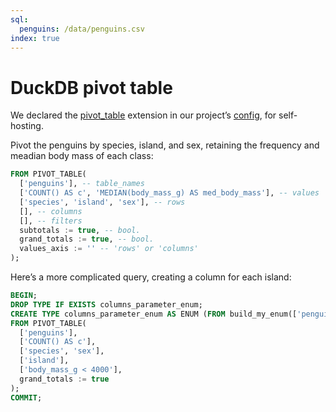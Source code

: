 ```yaml
---
sql:
  penguins: /data/penguins.csv
index: true
---
```


# DuckDB pivot table

We declared the [pivot_table](https://duckdb.org/community_extensions/extensions/pivot_table.html) extension in our project’s [config](https://observablehq.com/framework/config#duckdb), for self-hosting.

Pivot the penguins by species, island, and sex, retaining the frequency and meadian body mass of each class:

```sql echo
FROM PIVOT_TABLE(
  ['penguins'], -- table_names
  ['COUNT() AS c', 'MEDIAN(body_mass_g) AS med_body_mass'], -- values
  ['species', 'island', 'sex'], -- rows
  [], -- columns
  [], -- filters
  subtotals := true, -- bool.
  grand_totals := true, -- bool.
  values_axis := '' -- 'rows' or 'columns'
);
```

Here’s a more complicated query, creating a column for each island:

```sql echo
BEGIN;
DROP TYPE IF EXISTS columns_parameter_enum;
CREATE TYPE columns_parameter_enum AS ENUM (FROM build_my_enum(['penguins'], ['island'], []));
FROM PIVOT_TABLE(
  ['penguins'],
  ['COUNT() AS c'],
  ['species', 'sex'],
  ['island'],
  ['body_mass_g < 4000'],
  grand_totals := true
);
COMMIT;
```
